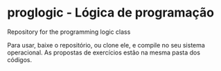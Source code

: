 # proglogic - Lógica de programação
Repository for the programming logic class

Para usar, baixe o repositório, ou clone ele, e compile no seu sistema operacional. 
As propostas de exercícios estão na mesma pasta dos códigos.
